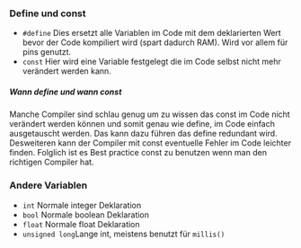 ### Define und const
* `#define` Dies ersetzt alle Variablen im Code mit dem deklarierten Wert bevor der Code kompiliert wird (spart dadurch RAM). Wird vor allem für pins genutzt.
* `const` Hier wird eine Variable festgelegt die im Code selbst nicht mehr verändert werden kann.
##### Wann define und wann const
Manche Compiler sind schlau genug um zu wissen das const im Code nicht verändert werden können und somit genau wie define, im Code einfach ausgetauscht werden. Das kann dazu führen das define redundant wird. Desweiteren kann der Compiler mit const eventuelle Fehler im Code leichter finden. Folglich ist es Best practice const zu benutzen wenn man den richtigen Compiler hat.

### Andere Variablen
* `int` Normale integer Deklaration
* `bool` Normale boolean Deklaration
*  `float` Normale float Deklaration
*  `unsigned long`Lange int, meistens benutzt für `millis()`
